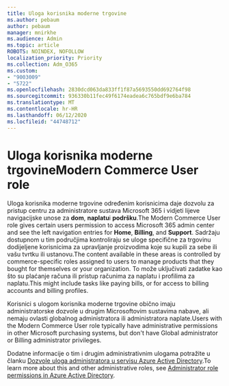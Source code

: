 ```yaml
---
title: Uloga korisnika moderne trgovine
ms.author: pebaum
author: pebaum
manager: mnirkhe
ms.audience: Admin
ms.topic: article
ROBOTS: NOINDEX, NOFOLLOW
localization_priority: Priority
ms.collection: Adm_O365
ms.custom:
- "9003009"
- "5722"
ms.openlocfilehash: 2830dcd063da833ff1f87a5693550dd692764f98
ms.sourcegitcommit: 936330b11fec49f6174eadea6c765bdf9e6ba784
ms.translationtype: MT
ms.contentlocale: hr-HR
ms.lasthandoff: 06/12/2020
ms.locfileid: "44748712"
---
```

# <a name="modern-commerce-user-role"></a><span data-ttu-id="7c743-102">Uloga korisnika moderne trgovine</span><span class="sxs-lookup"><span data-stu-id="7c743-102">Modern Commerce User role</span></span>

<span data-ttu-id="7c743-103">Uloga korisnika moderne trgovine određenim korisnicima daje dozvolu za pristup centru za administratore sustava Microsoft 365 i vidjeti lijeve navigacijske unose za **dom**, **naplatu**i **podršku**.</span><span class="sxs-lookup"><span data-stu-id="7c743-103">The Modern Commerce User role gives certain users permission to access Microsoft 365 admin center and see the left navigation entries for **Home**, **Billing**, and **Support**.</span></span> <span data-ttu-id="7c743-104">Sadržaju dostupnom u tim područjima kontroliraju se uloge specifične za trgovinu dodijeljene korisnicima za upravljanje proizvodima koje su kupili za sebe ili vašu tvrtku ili ustanovu.</span><span class="sxs-lookup"><span data-stu-id="7c743-104">The content available in these areas is controlled by commerce-specific roles assigned to users to manage products that they bought for themselves or your organization.</span></span> <span data-ttu-id="7c743-105">To može uključivati zadatke kao što su plaćanje računa ili pristup računima za naplatu i profilima za naplatu.</span><span class="sxs-lookup"><span data-stu-id="7c743-105">This might include tasks like paying bills, or for access to billing accounts and billing profiles.</span></span>

<span data-ttu-id="7c743-106">Korisnici s ulogom korisnika moderne trgovine obično imaju administratorske dozvole u drugim Microsoftovim sustavima nabave, ali nemaju ovlasti globalnog administratora ili administratora naplate.</span><span class="sxs-lookup"><span data-stu-id="7c743-106">Users with the Modern Commerce User role typically have administrative permissions in other Microsoft purchasing systems, but don't have Global administrator or Billing administrator privileges.</span></span>

<span data-ttu-id="7c743-107">Dodatne informacije o tim i drugim administrativnim ulogama potražite u članku [Dozvole uloga administratora u servisu Azure Active Directory](https://docs.microsoft.com/azure/active-directory/users-groups-roles/directory-assign-admin-roles#modern-commerce-administrator).</span><span class="sxs-lookup"><span data-stu-id="7c743-107">To learn more about this and other administrative roles, see [Administrator role permissions in Azure Active Directory](https://docs.microsoft.com/azure/active-directory/users-groups-roles/directory-assign-admin-roles#modern-commerce-administrator).</span></span>